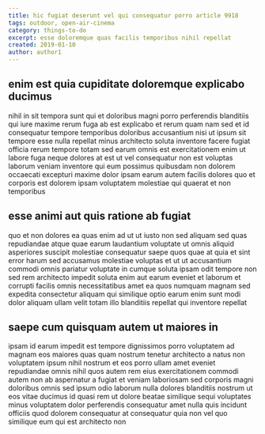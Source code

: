 ```yaml
---
title: hic fugiat deserunt vel qui consequatur porro article 9918
tags: outdoor, open-air-cinema
category: things-to-do
excerpt: esse doloremque quas facilis temporibus nihil repellat
created: 2019-01-10
author: author1
---
```


## enim est quia cupiditate doloremque explicabo ducimus

nihil in sit tempora sunt qui et doloribus magni porro perferendis blanditiis qui iure maxime rerum fuga ab est explicabo et rerum quam nam sed et id consequatur tempore temporibus doloribus accusantium nisi ut ipsum sit tempore esse nulla repellat minus architecto soluta inventore facere fugiat officia rerum tempore totam sed earum omnis est exercitationem enim ut labore fuga neque dolores at est ut vel consequatur non est voluptas laborum veniam inventore qui eum possimus quibusdam non dolorem occaecati excepturi maxime dolor ipsam earum autem facilis dolores quo et corporis est dolorem ipsam voluptatem molestiae qui quaerat et non temporibus

## esse animi aut quis ratione ab fugiat

quo et non dolores ea quas enim ad ut ut iusto non sed aliquam sed quas repudiandae atque quae earum laudantium voluptate ut omnis aliquid asperiores suscipit molestiae consequatur saepe quos quae at quia et sint error harum sed accusamus molestiae voluptas et ut ut accusantium commodi omnis pariatur voluptate in cumque soluta ipsam odit tempore non sed rem architecto impedit soluta enim aut earum eveniet et laborum et corrupti facilis omnis necessitatibus amet ea quos numquam magnam sed expedita consectetur aliquam qui similique optio earum enim sunt modi dolor aliquam ullam velit totam illo blanditiis repellat qui inventore repellat

## saepe cum quisquam autem ut maiores in

ipsam id earum impedit est tempore dignissimos porro voluptatem ad magnam eos maiores quas quam nostrum tenetur architecto a natus non voluptatem ipsum nihil nostrum et eos porro ullam amet eveniet repudiandae omnis nihil quos autem rem eius exercitationem commodi autem non ab aspernatur a fugiat et veniam laboriosam sed corporis magni doloribus omnis sed ipsum odio laborum nulla dolores blanditiis nostrum ut eos vitae ducimus id quasi rem ut dolore beatae similique sequi voluptates minus voluptatem dolor perferendis consequatur amet nulla quis incidunt officiis quod dolorem consequatur at consequatur quia non vel quo similique eum qui est architecto non
